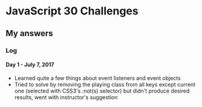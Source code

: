 # JavaScript 30 Challenges
## My answers

### Log
#### Day 1 - July 7, 2017
  * Learned quite a few things about event listeners and event objects
  * Tried to solve by removing the playing class from all keys except current one (selected with CSS3's :not(s) selector) but didn't produce desired results, went with instructor's suggestion
